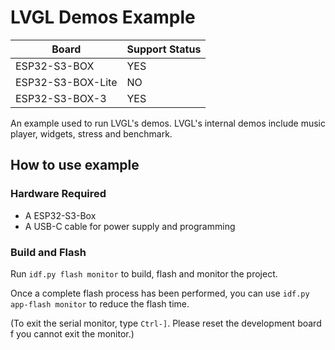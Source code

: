 # LVGL Demos Example

| Board             | Support Status |
| ----------------- | -------------- |
| ESP32-S3-BOX      | YES            |
| ESP32-S3-BOX-Lite | NO             |
| ESP32-S3-BOX-3    | YES            |

An example used to run LVGL's demos. LVGL's internal demos include music player, widgets, stress and benchmark.

## How to use example

### Hardware Required

* A ESP32-S3-Box
* A USB-C cable for power supply and programming

### Build and Flash

Run `idf.py flash monitor` to build, flash and monitor the project.

Once a complete flash process has been performed, you can use `idf.py app-flash monitor` to reduce the flash time.

(To exit the serial monitor, type `Ctrl-]`. Please reset the development board f you cannot exit the monitor.)


